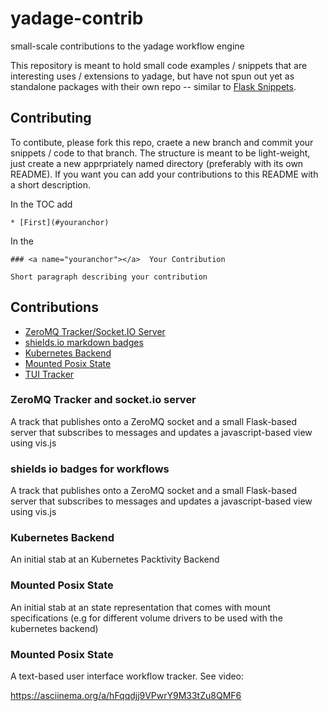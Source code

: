 # yadage-contrib
small-scale contributions to the yadage workflow engine

This repository is meant to hold small code examples / snippets that are interesting uses / extensions to yadage, but have not spun out yet as standalone packages with their own repo -- similar to [Flask Snippets](http://flask.pocoo.org/snippets/).

## Contributing

To contibute, please fork this repo, craete a new branch and commit your snippets / code to that branch. The structure is meant to be light-weight, just create a new apprpriately named directory (preferably with its own README). If you want you can add your contributions to this README with a short 
description. 

In the TOC add 

    * [First](#youranchor)

In the 
    
    ### <a name="youranchor"></a>  Your Contribution
    
    Short paragraph describing your contribution


## Contributions

* [ZeroMQ Tracker/Socket.IO Server](#zmq)
* [shields.io markdown badges](#badges)
* [Kubernetes Backend](#kubebackend)
* [Mounted Posix State](#mountedstate)
* [TUI Tracker](#tuitracker)

### <a name="zmq"></a>  ZeroMQ Tracker and socket.io server

A track that publishes onto a ZeroMQ socket and a small Flask-based server that subscribes to messages and updates a javascript-based view using vis.js


### <a name="badges"></a> shields io badges for workflows

A track that publishes onto a ZeroMQ socket and a small Flask-based server that subscribes to messages and updates a javascript-based view using vis.js


### <a name="kubebackend"></a> Kubernetes Backend

An initial stab at an Kubernetes Packtivity Backend

### <a name="mountedstate"></a> Mounted Posix State

An initial stab at an state representation that comes with mount specifications (e.g for different volume drivers to be used with the kubernetes backend)

### <a name="tuitracker"></a> Mounted Posix State

A text-based user interface workflow tracker. See video:

https://asciinema.org/a/hFqqdjj9VPwrY9M33tZu8QMF6


